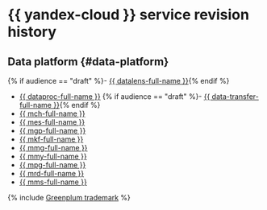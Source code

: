 # {{ yandex-cloud }} service revision history

## Data platform {#data-platform}

{% if audience == "draft" %}- [{{ datalens-full-name }}](../datalens/release-notes.md){% endif %}
- [{{ dataproc-full-name }}](../data-proc/release-notes/index.md)
   {% if audience == "draft" %}- [{{ data-transfer-full-name }}](../data-transfer/release-notes.md){% endif %}
- [{{ mch-full-name }}](../managed-clickhouse/release-notes.md)
- [{{ mes-full-name }}](../managed-elasticsearch/release-notes.md)
- [{{ mgp-full-name }}](../managed-greenplum/release-notes.md)
- [{{ mkf-full-name }}](../managed-kafka/release-notes.md)
- [{{ mmg-full-name }}](../managed-mongodb/release-notes.md)
- [{{ mmy-full-name }}](../managed-mysql/release-notes.md)
- [{{ mpg-full-name }}](../managed-postgresql/release-notes.md)
- [{{ mrd-full-name }}](../managed-redis/release-notes.md)
- [{{ mms-full-name }}](../managed-sqlserver/release-notes.md)

{% include [Greenplum trademark](../_includes/mdb/mgp/trademark.md) %}
